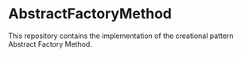 # AbstractFactoryMethod
This repository contains the implementation of the creational pattern Abstract Factory Method.
